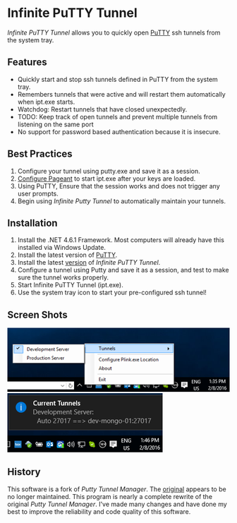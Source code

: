 # Infinite PuTTY Tunnel
*Infinite PuTTY Tunnel* allows you to quickly open [PuTTY](http://www.chiark.greenend.org.uk/~sgtatham/putty/) ssh tunnels from the system tray.

## Features

* Quickly start and stop ssh tunnels defined in PuTTY from the system tray.
* Remembers tunnels that were active and will restart them automatically when ipt.exe starts.
* Watchdog: Restart tunnels that have closed unexpectedly.
* TODO: Keep track of open tunnels and prevent multiple tunnels from listening on the same port
* No support for password based authentication because it is insecure.

## Best Practices
1. Configure your tunnel using putty.exe and save it as a session.
2. [Configure Pageant](http://the.earth.li/~sgtatham/putty/latest/htmldoc/Chapter9.html#pageant-cmdline-command) to start ipt.exe after your keys are loaded.
3. Using PuTTY, Ensure that the session works and does not trigger any user prompts.
4. Begin using *Infinite Putty Tunnel* to automatically maintain your tunnels.

## Installation

1. Install the .NET 4.6.1 Framework. Most computers will already have this installed via Windows Update.
2. Install the latest version of [PuTTY](http://the.earth.li/~sgtatham/putty/latest/x86/putty-0.66-installer.exe).
3. Install the latest [version](https://github.com/dietsche/infinite-putty-tunnel/releases) of *Infinite PuTTY Tunnel*.
4. Configure a tunnel using Putty and save it as a session, and test to make sure the tunnel works properly.
5. Start Infinite PuTTY Tunnel (ipt.exe).
6. Use the system tray icon to start your pre-configured ssh tunnel!

## Screen Shots

![](screen-shots/SystemTray-Menu.png)
![](screen-shots/SystemTray-CurrentTunnels.png)

## History
This software is a fork of *Putty Tunnel Manager*. The [original](https://github.com/joeribekker/putty-tunnel-manager) appears to be no longer maintained.
This program is nearly a complete rewrite of the original *Putty Tunnel Manager*. I've made many changes and have done my best to improve the reliability and code quality of this software.
